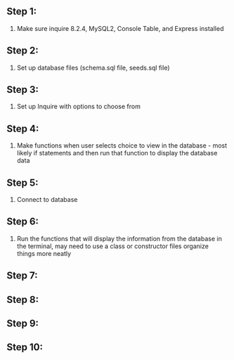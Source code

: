 ## Step 1:

1. Make sure inquire 8.2.4, MySQL2, Console Table, and Express installed

## Step 2:

1. Set up database files (schema.sql file, seeds.sql file)

## Step 3:

1. Set up Inquire with options to choose from

## Step 4:

1. Make functions when user selects choice to view in the database - most likely if statements and then run that function to display the database data

## Step 5:

1. Connect to database

## Step 6:

1. Run the functions that will display the information from the database in the terminal, may need to use a class or constructor files organize things more neatly

## Step 7:

## Step 8:

## Step 9:

## Step 10:
